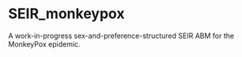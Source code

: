 # SEIR_monkeypox
A work-in-progress sex-and-preference-structured SEIR ABM for the MonkeyPox epidemic. 
